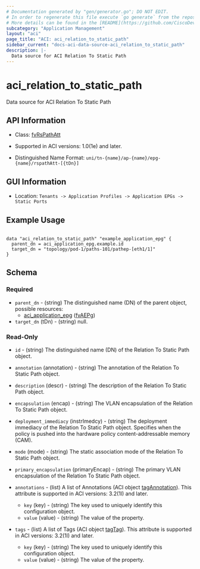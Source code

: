 ```yaml
---
# Documentation generated by "gen/generator.go"; DO NOT EDIT.
# In order to regenerate this file execute `go generate` from the repository root.
# More details can be found in the [README](https://github.com/CiscoDevNet/terraform-provider-aci/blob/master/README.md).
subcategory: "Application Management"
layout: "aci"
page_title: "ACI: aci_relation_to_static_path"
sidebar_current: "docs-aci-data-source-aci_relation_to_static_path"
description: |-
  Data source for ACI Relation To Static Path
---
```


# aci_relation_to_static_path #

Data source for ACI Relation To Static Path

## API Information ##

* Class: [fvRsPathAtt](https://pubhub.devnetcloud.com/media/model-doc-latest/docs/app/index.html#/objects/fvRsPathAtt/overview)

* Supported in ACI versions: 1.0(1e) and later.

* Distinguished Name Format: `uni/tn-{name}/ap-{name}/epg-{name}/rspathAtt-[{tDn}]`

## GUI Information ##

* Location: `Tenants -> Application Profiles -> Application EPGs -> Static Ports`

## Example Usage ##

```hcl

data "aci_relation_to_static_path" "example_application_epg" {
  parent_dn = aci_application_epg.example.id
  target_dn = "topology/pod-1/paths-101/pathep-[eth1/1]"
}

```

## Schema ##

### Required ###

* `parent_dn` - (string) The distinguished name (DN) of the parent object, possible resources:
  - [aci_application_epg](https://registry.terraform.io/providers/CiscoDevNet/aci/latest/docs/resources/application_epg) ([fvAEPg](https://pubhub.devnetcloud.com/media/model-doc-latest/docs/app/index.html#/objects/fvAEPg/overview))
* `target_dn` (tDn) - (string) null.

### Read-Only ###

* `id` - (string) The distinguished name (DN) of the Relation To Static Path object.
* `annotation` (annotation) - (string) The annotation of the Relation To Static Path object.
* `description` (descr) - (string) The description of the Relation To Static Path object.
* `encapsulation` (encap) - (string) The VLAN encapsulation of the Relation To Static Path object.
* `deployment_immediacy` (instrImedcy) - (string) The deployment immediacy of the Relation To Static Path object. Specifies when the policy is pushed into the hardware policy content-addressable memory (CAM).
* `mode` (mode) - (string) The static association mode of the Relation To Static Path object.
* `primary_encapsulation` (primaryEncap) - (string) The primary VLAN encapsulation of the Relation To Static Path object.

* `annotations` - (list) A list of Annotations (ACI object [tagAnnotation](https://pubhub.devnetcloud.com/media/model-doc-latest/docs/app/index.html#/objects/tagAnnotation/overview)). This attribute is supported in ACI versions: 3.2(1l) and later.
  * `key` (key) - (string) The key used to uniquely identify this configuration object.
  * `value` (value) - (string) The value of the property.

* `tags` - (list) A list of Tags (ACI object [tagTag](https://pubhub.devnetcloud.com/media/model-doc-latest/docs/app/index.html#/objects/tagTag/overview)). This attribute is supported in ACI versions: 3.2(1l) and later.
  * `key` (key) - (string) The key used to uniquely identify this configuration object.
  * `value` (value) - (string) The value of the property.
